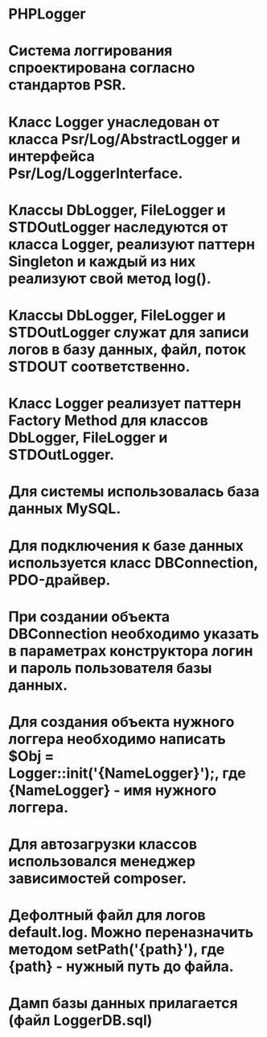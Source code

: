 # PHPLogger

# Система логгирования спроектирована согласно стандартов PSR.
# Класс Logger унаследован от класса Psr/Log/AbstractLogger и интерфейса Psr/Log/LoggerInterface.
# Классы DbLogger, FileLogger и STDOutLogger наследуются от класса Logger, реализуют паттерн Singleton и каждый из них реализуют свой метод log().
# Классы DbLogger, FileLogger и STDOutLogger служат для записи логов в базу данных, файл, поток STDOUT соответственно.
# Класс Logger реализует паттерн Factory Method для классов DbLogger, FileLogger и STDOutLogger.
# Для системы использовалась база данных MySQL.
# Для подключения к базе данных используется класс DBConnection, PDO-драйвер.
# При создании объекта DBConnection необходимо указать в параметрах конструктора логин и пароль пользователя базы данных.
# Для создания объекта нужного логгера необходимо написать $Obj = Logger::init('{NameLogger}');, где {NameLogger} - имя нужного логгера.
# Для автозагрузки классов использовался менеджер зависимостей composer.
# Дефолтный файл для логов default.log. Можно переназначить методом setPath('{path}'), где {path} - нужный путь до файла.
# Дамп базы данных прилагается (файл LoggerDB.sql)
